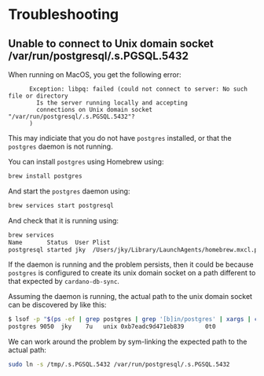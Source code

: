 # Troubleshooting

## Unable to connect to Unix domain socket /var/run/postgresql/.s.PGSQL.5432

When running on MacOS, you get the following error:

```text
      Exception: libpq: failed (could not connect to server: No such file or directory
      	Is the server running locally and accepting
      	connections on Unix domain socket "/var/run/postgresql/.s.PGSQL.5432"?
      )
```

This may indiciate that you do not have `postgres` installed, or that the `postgres`
daemon is not running.

You can install `postgres` using Homebrew using:

```bash
brew install postgres
```

And start the `postgres` daemon using:

```bash
brew services start postgresql
```

And check that it is running using:

```bash
brew services
Name       Status  User Plist
postgresql started jky  /Users/jky/Library/LaunchAgents/homebrew.mxcl.postgresql.plist
```

If the daemon is running and the problem persists, then it could be because `postgres`
is configured to create its unix domain socket on a path different to that expected by
`cardano-db-sync`.

Assuming the daemon is running, the actual path to the unix domain socket can
be discovered by like this:

```bash
$ lsof -p "$(ps -ef | grep postgres | grep '[b]in/postgres' | xargs | cut -d ' ' -f 2)" | grep 5432
postgres 9050  jky    7u   unix 0xb7eadc9d471eb839      0t0                     /tmp/.s.PGSQL.5432
```

We can work around the problem by sym-linking the expected path to the actual path:

```bash
sudo ln -s /tmp/.s.PGSQL.5432 /var/run/postgresql/.s.PGSQL.5432
```
